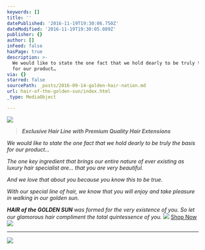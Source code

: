 ```yaml
---
keywords: []
title: ''
datePublished: '2016-11-19T19:30:06.750Z'
dateModified: '2016-11-19T19:30:05.089Z'
publisher: {}
author: []
inFeed: false
hasPage: true
description: >-
  We would like to state the one fact that we hold dearly to be truly the basis
  for our product…
via: {}
starred: false
sourcePath: _posts/2016-09-14-golden-hair-nation.md
url: hair-of-the-golden-sun/index.html
_type: MediaObject

---
```

![](https://the-grid-user-content.s3-us-west-2.amazonaws.com/e4fd9f2c-7733-47ed-adf0-09fe268fa59d.jpg)

> _**Exclusive Hair Line with Premium Quality Hair Extensions**_

_We would like to state the one fact that we hold dearly to be truly the basis for our product..._

_The one key ingredient that brings our entire nature of ever existing as luxury hair specialist are... that you are very beautiful._

_And we love that about you because you know this to be true._

_With our special line of hair, we know that you will enjoy and take pleasure in walking in our golden sun._

_**HAIR of the GOLDEN SUN** was formed for the very existence of you. So let our glamorous hair compliment the total quintessence of you._
![](https://the-grid-user-content.s3-us-west-2.amazonaws.com/19773204-55ae-4385-b19b-82ee97222b1a.jpg)
[Shop Now][0]
![](https://s3-us-west-2.amazonaws.com/the-grid-img/p/92967b762ab43be51f2f61df524b417b6bcab787.png)

---

![](https://the-grid-user-content.s3-us-west-2.amazonaws.com/e67e91d8-6652-45d8-84b1-be2f8e6a9ccc.jpg)

[0]: http://store.goldenhairnation.com/